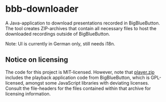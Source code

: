 # bbb-downloader
A Java-application to download presentations recorded in BigBlueButton. The tool creates ZIP-archives that contain all necessary files to host the downloaded recordings outside of BigBlueButton.

Note: UI is currently in German only, still needs i18n.


## Notice on licensing

The code for this project is MIT-licensed. However, note that [player.zip](src/main/resources/player.zip) includes the playback application code from BigBlueButton, which is GPL-licensed, amongst some JavaScript libraries with deviating licenses. Consult the file-headers for the files contained within that archive for licensing information.
